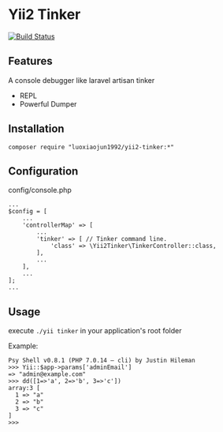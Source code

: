 # Yii2 Tinker
[![Build Status](https://travis-ci.org/luoxiaojun1992/yii2-tinker.svg?branch=master)](https://travis-ci.org/luoxiaojun1992/yii2-tinker)

## Features
A console debugger like laravel artisan tinker

+ REPL
+ Powerful Dumper

## Installation
```
composer require "luoxiaojun1992/yii2-tinker:*"
```
## Configuration
config/console.php
```
...
$config = [
    ...
    'controllerMap' => [
        ...
        'tinker' => [ // Tinker command line.
            'class' => \Yii2Tinker\TinkerController::class,
        ],
        ...
    ],
    ...
];
...
```
## Usage
execute ```./yii tinker``` in your application's root folder

Example:

```
Psy Shell v0.8.1 (PHP 7.0.14 — cli) by Justin Hileman
>>> Yii::$app->params['adminEmail']
=> "admin@example.com"
>>> dd([1=>'a', 2=>'b', 3=>'c'])
array:3 [
  1 => "a"
  2 => "b"
  3 => "c"
]
>>> 
```
